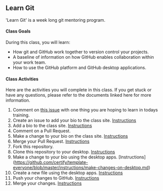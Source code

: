 ## Learn Git
'Learn Git' is a week long git mentoring program.

#### Class Goals

During this class, you will learn:
- How git and GitHub work together to version control your projects.
- A baseline of information on how GitHub enables collaboration within your work team.
- How to use the GitHub platform and GitHub desktop applications.

#### Class Activities

Here are the activities you will complete in this class. If you get stuck or have any questions, please refer to the documents linked here for more information.

1. Comment on [this issue](https://github.com/certify/template-everyone/issues/1) with one thing you are hoping to learn in todays training.
2. Create an issue to add your bio to the class site. [Instructions](https://github.com/certify/template-everyone/blob/master/instructions/create-issue.md)
3. Add a bio to the class site. [Instructions](https://github.com/certify/template-everyone/blob/master/instructions/add-file-on-github.md)
4. Comment on a Pull Request.
5. Make a change to your bio on the class site. [Instructions](https://github.com/certify/template-everyone/blob/master/instructions/changing-files-on-GitHub.md)
6. Merge your Pull Request. [Instructions](https://github.com/certify/template-everyone/blob/master/instructions/merge-your-pull-request.md)
7. Fork this repository.
8. Clone this repository to your desktop.  [Instructions](https://github.com/certify/template-everyone/blob/master/instructions/clone-a-repo.md)
9. Make a change to your bio using the desktop apps. [Instructions] (https://github.com/certify/template-everyone/blob/master/instructions/make-changes-on-desktop.md)
10. Create a new file using the desktop apps. [Instructions](https://github.com/certify/template-everyone/blob/master/instructions/new-file-on-desktop.md)
11. Push your changes to GitHub. [Instructions](https://github.com/certify/template-everyone/blob/master/instructions/push-changes-desktop.md)
12. Merge your changes. [Instructions](https://github.com/certify/template-everyone/blob/master/instructions/merge-your-pull-request.md)
